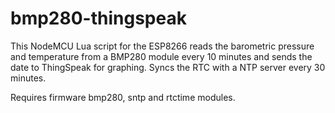 # bmp280-thingspeak
This NodeMCU Lua script for the ESP8266 reads the barometric pressure and temperature from a BMP280 module every 10 minutes and sends the date to ThingSpeak for graphing. Syncs the RTC with a NTP server every 30 minutes.

Requires firmware bmp280, sntp and rtctime modules.
